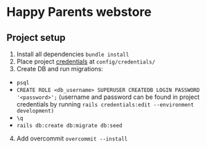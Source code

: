 # Happy Parents webstore
## Project setup
1. Install all dependencies `bundle install`
2. Place project [credentials](https://drive.google.com/drive/folders/1qNdwpjz1L5LUh_2cIu2to7a0Xp76gwjj) at `config/credentials/`
3. Create DB and run migrations:
* `psql`
* `CREATE ROLE <db_username> SUPERUSER CREATEDB LOGIN PASSWORD '<password>';` (username and password can be found in project credentials by running `rails credentials:edit --environment development)`
* `\q`
* `rails db:create db:migrate db:seed`
4. Add overcommit `overcommit --install`
